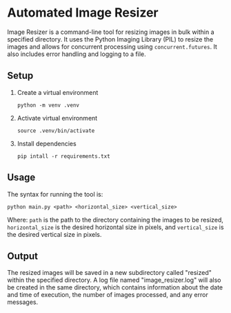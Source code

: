 # Automated Image Resizer

Image Resizer is a command-line tool for resizing images in bulk within a specified directory. It uses the Python Imaging Library (PIL) to resize the images and allows for concurrent processing using `concurrent.futures`. It also includes error handling and logging to a file.


## Setup

1. Create a virtual environment

    ```terminal
    python -m venv .venv
    ```

2. Activate virtual environment

    ```terminal
    source .venv/bin/activate
    ```

3. Install dependencies

    ```terminal
    pip intall -r requirements.txt    
    ```

## Usage

The syntax for running the tool is:
```
python main.py <path> <horizontal_size> <vertical_size>
```
    
Where:
 `path` is the path to the directory containing the images to be resized, 
 `horizontal_size` is the desired horizontal size in pixels, and
 `vertical_size` is the desired vertical size in pixels.


## Output

The resized images will be saved in a new subdirectory called "resized" within the specified directory. A log file named "image_resizer.log" will also be created in the same directory, which contains information about the date and time of execution, the number of images processed, and any error messages.
